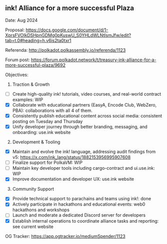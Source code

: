 ## ink! Alliance for a more successful Plaza

Date: Aug 2024

Proposal: https://docs.google.com/document/d/1-XprsFVOIkDSHpnGDMg0pKuswU_S0YHLdWLNtlsmJfw/edit?tab=t.0#heading=h.v6is2ta0txr1

Referenda: http://polkadot.polkassembly.io/referenda/1123

Forum post: https://forum.polkadot.network/t/treasury-ink-alliance-for-a-more-successful-plaza/9692

Objectives:
1. Traction & Growth
- [ ] Create high-quality ink! tutorials, video courses, and real-world contract examples: WIP
- [x] Collaborate with educational partners (EasyA, Encode Club, WebZero, PBA): collaborations with all 4 of them.
- [x] Consistently publish educational content across social media: consistent posting on Tuesday and Thursday
- [x] Unify developer journey through better branding, messaging, and onboarding: use.ink website

2. Development & Tooling
- [x] Maintain and evolve the ink! language, addressing audit findings from v5: https://x.com/ink_lang/status/1882153956995907608
- [ ] Finalize support for PolkaVM: WIP
- [ ] Maintain key developer tools including cargo-contract and ui.use.ink: WIP
- [x] Improve documentation and developer UX: use.ink website

3. Community Support
- [x] Provide technical support to parachains and teams using ink!: done
- [x] Actively participate in hackathons and educational events: web0 hackathons and workshops
- [ ] Launch and moderate a dedicated Discord server for developers
- [x] Establish internal operations to coordinate alliance tasks and reporting: see current website

OG Tracker: https://app.ogtracker.io/mediumSpender/1123